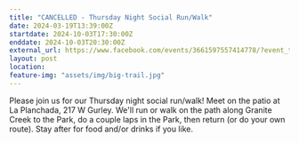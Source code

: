 ```yaml
---
title: "CANCELLED - Thursday Night Social Run/Walk"
date: 2024-03-19T13:39:00Z
startdate: 2024-10-03T17:30:00Z
enddate: 2024-10-03T20:30:00Z
external_url: https://www.facebook.com/events/3661597557414778/?event_time_id=3661597574081443
layout: post
location: 
feature-img: "assets/img/big-trail.jpg"
---
```


Please join us for our Thursday night social run/walk! Meet on the patio at La Planchada, 217 W Gurley.  We'll run or walk on the path along Granite Creek to the Park, do a couple laps in the Park, then return (or do your own route).  Stay after for food and/or drinks if you like.<br>
  <br>
  
